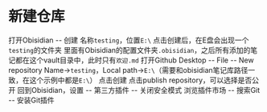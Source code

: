 # 新建仓库
打开Obisidian -- 创建
名称`testing`，位置`E:\`
点击创建后，在E盘会出现一个`testing`的文件夹
里面有Obisidian的配置文件夹`.obisidian`，之后所有添加的笔记都在这个vault目录中，此时只有`欢迎.md`
打开Github Desktop -- File -- New repository
Name->`testing`，Local path->`E:\`（需要和obisidian笔记库路径一致，在这个示例中都是`E:\`）
点击创建
点击publish repository，可以选择是否公开
回到Obisidian，设置 -- 第三方插件 -- 关闭安全模式
浏览插件市场 -- 搜索Git -- 安装Git插件